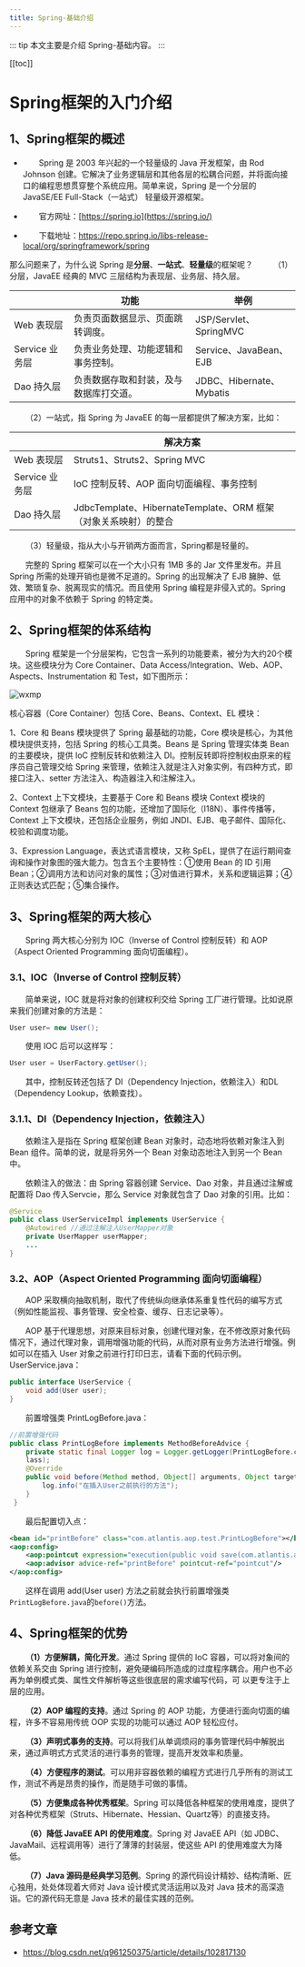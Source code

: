 ```yaml
---
title: Spring-基础介绍
---
```


::: tip
本文主要是介绍 Spring-基础内容。
:::

[[toc]]

# Spring框架的入门介绍


## 1、Spring框架的概述

*   Spring 是 2003 年兴起的一个轻量级的 Java 开发框架，由 Rod Johnson 创建。它解决了业务逻辑层和其他各层的松耦合问题，并将面向接口的编程思想贯穿整个系统应用。简单来说，Spring 是一个分层的 JavaSE/EE Full-Stack（一站式） 轻量级开源框架。

*   官方网址：[https://spring.io](https://spring.io/)

*   下载地址：https://repo.spring.io/libs-release-local/org/springframework/spring

那么问题来了，为什么说 Spring 是**分层**、**一站式**、**轻量级**的框架呢？
  
（1）分层，JavaEE 经典的 MVC 三层结构为表现层、业务层、持久层。

|                | 功能                                   | 举例                     |
| -------------- | -------------------------------------- | ------------------------ |
| Web 表现层     | 负责页面数据显示、页面跳转调度。       | JSP/Servlet、SpringMVC   |
| Service 业务层 | 负责业务处理、功能逻辑和事务控制。     | Service、JavaBean、EJB   |
| Dao 持久层     | 负责数据存取和封装，及与数据库打交道。 | JDBC、Hibernate、Mybatis |

  （2）一站式，指 Spring 为 JavaEE 的每一层都提供了解决方案，比如：

|                | 解决方案                                                        |
| -------------- | --------------------------------------------------------------- |
| Web 表现层     | Struts1、Struts2、Spring MVC                                    |
| Service 业务层 | IoC 控制反转、AOP 面向切面编程、事务控制                        |
| Dao 持久层     | JdbcTemplate、HibernateTemplate、ORM 框架（对象关系映射）的整合 |

  （3）轻量级，指从大小与开销两方面而言，Spring都是轻量的。

  完整的 Spring 框架可以在一个大小只有 1MB 多的 Jar 文件里发布。并且 Spring 所需的处理开销也是微不足道的。Spring 的出现解决了 EJB 臃肿、低效、繁琐复杂、脱离现实的情况。而且使用 Spring 编程是非侵入式的。Spring 应用中的对象不依赖于 Spring 的特定类。

## 2、Spring框架的体系结构

  Spring 框架是一个分层架构，它包含一系列的功能要素，被分为大约20个模块。这些模块分为 Core Container、Data Access/Integration、Web、AOP、Aspects、Instrumentation 和 Test，如下图所示：

<img class= "zoom-custom-imgs" :src="$withBase('/assets/img/spring/basic/intro-1.png')" alt="wxmp">

核心容器（Core Container）包括 Core、Beans、Context、EL 模块：

1、Core 和 Beans 模块提供了 Spring 最基础的功能，Core 模块是核心，为其他模块提供支持，包括 Spring 的核心工具类。Beans 是 Spring 管理实体类 Bean 的主要模块，提供 IoC 控制反转和依赖注入 DI。控制反转即将控制权由原来的程序员自己管理交给 Spring 来管理，依赖注入就是注入对象实例，有四种方式，即接口注入、setter 方法注入、构造器注入和注解注入。

2、Context 上下文模块，主要基于 Core 和 Beans 模块 Context 模块的 Context 包继承了 Beans 包的功能，还增加了国际化（I18N）、事件传播等，Context 上下文模块，还包括企业服务，例如 JNDI、EJB、电子邮件、国际化、校验和调度功能。

3、Expression Language，表达式语言模块，又称 SpEL，提供了在运行期间查询和操作对象图的强大能力。包含五个主要特性：①使用 Bean 的 ID 引用 Bean；②调用方法和访问对象的属性；③对值进行算术，关系和逻辑运算；④正则表达式匹配；⑤集合操作。

## 3、Spring框架的两大核心

  Spring 两大核心分别为 IOC（Inverse of Control 控制反转）和 AOP（Aspect Oriented Programming 面向切面编程）。

### 3.1、IOC（Inverse of Control 控制反转）

  简单来说，IOC 就是将对象的创建权利交给 Spring 工厂进行管理。比如说原来我们创建对象的方法是：

```java
User user= new User();
```

  使用 IOC 后可以这样写：

```java
User user = UserFactory.getUser();
```

  其中，控制反转还包括了 DI（Dependency Injection，依赖注入）和DL（Dependency Lookup，依赖查找）。

### 3.1.1、DI（Dependency Injection，依赖注入）

  依赖注入是指在 Spring 框架创建 Bean 对象时，动态地将依赖对象注入到 Bean 组件。简单的说，就是将另外一个 Bean 对象动态地注入到另一个 Bean 中。

  依赖注入的做法：由 Spring 容器创建 Service、Dao 对象，并且通过注解或配置将 Dao 传入Servcie，那么 Service 对象就包含了 Dao 对象的引用。比如：

```java
@Service
public class UserServiceImpl implements UserService {
	@Autowired //通过注解注入UserMapper对象
	private UserMapper userMapper;
	...
}

```

### 3.2、AOP（Aspect Oriented Programming 面向切面编程）

  AOP 采取横向抽取机制，取代了传统纵向继承体系重复性代码的编写方式（例如性能监视、事务管理、安全检查、缓存、日志记录等）。

  AOP 基于代理思想，对原来目标对象，创建代理对象，在不修改原对象代码情况下，通过代理对象，调用增强功能的代码，从而对原有业务方法进行增强。例如可以在插入 User 对象之前进行打印日志，请看下面的代码示例。
  UserService.java：

```java
public interface UserService {
	void add(User user);
}
```

  前置增强类 PrintLogBefore.java：

```java
//前置增强代码
public class PrintLogBefore implements MethodBeforeAdvice {
	private static final Logger log = Logger.getLogger(PrintLogBefore.c
	lass);
	@Override
	public void before(Method method, Object[] arguments, Object target) throws Throwable {
		log.info("在插入User之前执行的方法");
 	}
 }

```

  最后配置切入点：

``` xml
<bean id="printBefore" class="com.atlantis.aop.test.PrintLogBefore"></bean>
<aop:config>
	<aop:pointcut expression="execution(public void save(com.atlantis.aop.domain.User))" id="pointcut"/>
	<aop:advisor advice-ref="printBefore" pointcut-ref="pointcut"/>
</aop:config>

```

  这样在调用 add(User user) 方法之前就会执行前置增强类`PrintLogBefore.java`的`before()`方法。

## 4、Spring框架的优势

  **（1）方便解耦，简化开发**。通过 Spring 提供的 IoC 容器，可以将对象间的依赖关系交由 Spring 进行控制，避免硬编码所造成的过度程序耦合。用户也不必再为单例模式类、属性文件解析等这些很底层的需求编写代码，可
以更专注于上层的应用。

  **（2）AOP 编程的支持**。通过 Spring 的 AOP 功能，方便进行面向切面的编程，许多不容易用传统 OOP 实现的功能可以通过 AOP 轻松应付。

  **（3）声明式事务的支持**。可以将我们从单调烦闷的事务管理代码中解脱出来，通过声明式方式灵活的进行事务的管理，提高开发效率和质量。

  **（4）方便程序的测试**。可以用非容器依赖的编程方式进行几乎所有的测试工作，测试不再是昂贵的操作，而是随手可做的事情。

  **（5）方便集成各种优秀框架**。Spring 可以降低各种框架的使用难度，提供了对各种优秀框架（Struts、Hibernate、Hessian、Quartz等）的直接支持。

  **（6）降低 JavaEE API 的使用难度**。Spring 对 JavaEE API（如 JDBC、JavaMail、远程调用等）进行了薄薄的封装层，使这些 API 的使用难度大为降低。

  **（7）Java 源码是经典学习范例**。Spring 的源代码设计精妙、结构清晰、匠心独用，处处体现着大师对 Java 设计模式灵活运用以及对 Java 技术的高深造诣。它的源代码无意是 Java 技术的最佳实践的范例。

## 参考文章
* https://blog.csdn.net/q961250375/article/details/102817130